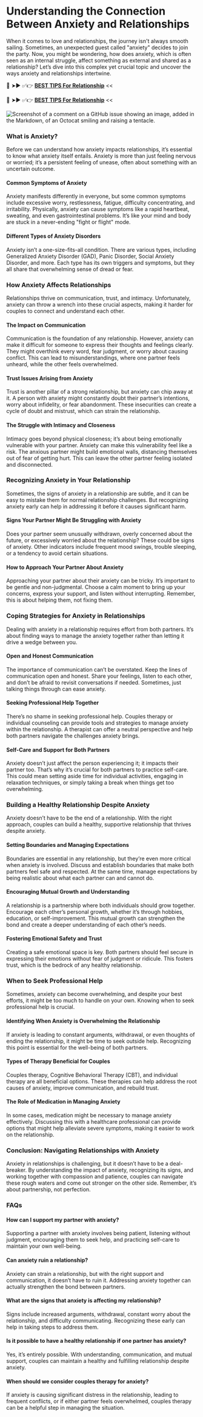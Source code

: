 # **Understanding the Connection Between Anxiety and Relationships**

When it comes to love and relationships, the journey isn't always smooth sailing. Sometimes, an unexpected guest called "anxiety" decides to join the party. Now, you might be wondering, how does anxiety, which is often seen as an internal struggle, affect something as external and shared as a relationship? Let’s dive into this complex yet crucial topic and uncover the ways anxiety and relationships intertwine.


🔴 ➤►  ✅👉 **[BEST TIPS For Relationship](https://22relationship.blogspot.com/)** <<

🔴 ➤►  ✅👉 **[BEST TIPS For Relationship](https://22relationship.blogspot.com/)** <<

![Screenshot of a comment on a GitHub issue showing an image, added in the Markdown, of an Octocat smiling and raising a tentacle.](https://cdn.tinybuddha.com/wp-content/uploads/2023/06/Relationship-anxiety-1.jpg)


### **What is Anxiety?**

Before we can understand how anxiety impacts relationships, it’s essential to know what anxiety itself entails. Anxiety is more than just feeling nervous or worried; it’s a persistent feeling of unease, often about something with an uncertain outcome.

#### **Common Symptoms of Anxiety**

Anxiety manifests differently in everyone, but some common symptoms include excessive worry, restlessness, fatigue, difficulty concentrating, and irritability. Physically, anxiety can cause symptoms like a rapid heartbeat, sweating, and even gastrointestinal problems. It’s like your mind and body are stuck in a never-ending "fight or flight" mode.

#### **Different Types of Anxiety Disorders**

Anxiety isn’t a one-size-fits-all condition. There are various types, including Generalized Anxiety Disorder (GAD), Panic Disorder, Social Anxiety Disorder, and more. Each type has its own triggers and symptoms, but they all share that overwhelming sense of dread or fear.

### **How Anxiety Affects Relationships**

Relationships thrive on communication, trust, and intimacy. Unfortunately, anxiety can throw a wrench into these crucial aspects, making it harder for couples to connect and understand each other.

#### **The Impact on Communication**

Communication is the foundation of any relationship. However, anxiety can make it difficult for someone to express their thoughts and feelings clearly. They might overthink every word, fear judgment, or worry about causing conflict. This can lead to misunderstandings, where one partner feels unheard, while the other feels overwhelmed.

#### **Trust Issues Arising from Anxiety**

Trust is another pillar of a strong relationship, but anxiety can chip away at it. A person with anxiety might constantly doubt their partner’s intentions, worry about infidelity, or fear abandonment. These insecurities can create a cycle of doubt and mistrust, which can strain the relationship.

#### **The Struggle with Intimacy and Closeness**

Intimacy goes beyond physical closeness; it’s about being emotionally vulnerable with your partner. Anxiety can make this vulnerability feel like a risk. The anxious partner might build emotional walls, distancing themselves out of fear of getting hurt. This can leave the other partner feeling isolated and disconnected.

### **Recognizing Anxiety in Your Relationship**

Sometimes, the signs of anxiety in a relationship are subtle, and it can be easy to mistake them for normal relationship challenges. But recognizing anxiety early can help in addressing it before it causes significant harm.

#### **Signs Your Partner Might Be Struggling with Anxiety**

Does your partner seem unusually withdrawn, overly concerned about the future, or excessively worried about the relationship? These could be signs of anxiety. Other indicators include frequent mood swings, trouble sleeping, or a tendency to avoid certain situations.

#### **How to Approach Your Partner About Anxiety**

Approaching your partner about their anxiety can be tricky. It’s important to be gentle and non-judgmental. Choose a calm moment to bring up your concerns, express your support, and listen without interrupting. Remember, this is about helping them, not fixing them.

### **Coping Strategies for Anxiety in Relationships**

Dealing with anxiety in a relationship requires effort from both partners. It’s about finding ways to manage the anxiety together rather than letting it drive a wedge between you.

#### **Open and Honest Communication**

The importance of communication can’t be overstated. Keep the lines of communication open and honest. Share your feelings, listen to each other, and don’t be afraid to revisit conversations if needed. Sometimes, just talking things through can ease anxiety.

#### **Seeking Professional Help Together**

There’s no shame in seeking professional help. Couples therapy or individual counseling can provide tools and strategies to manage anxiety within the relationship. A therapist can offer a neutral perspective and help both partners navigate the challenges anxiety brings.

#### **Self-Care and Support for Both Partners**

Anxiety doesn’t just affect the person experiencing it; it impacts their partner too. That’s why it’s crucial for both partners to practice self-care. This could mean setting aside time for individual activities, engaging in relaxation techniques, or simply taking a break when things get too overwhelming.

### **Building a Healthy Relationship Despite Anxiety**

Anxiety doesn’t have to be the end of a relationship. With the right approach, couples can build a healthy, supportive relationship that thrives despite anxiety.

#### **Setting Boundaries and Managing Expectations**

Boundaries are essential in any relationship, but they’re even more critical when anxiety is involved. Discuss and establish boundaries that make both partners feel safe and respected. At the same time, manage expectations by being realistic about what each partner can and cannot do.

#### **Encouraging Mutual Growth and Understanding**

A relationship is a partnership where both individuals should grow together. Encourage each other’s personal growth, whether it’s through hobbies, education, or self-improvement. This mutual growth can strengthen the bond and create a deeper understanding of each other’s needs.

#### **Fostering Emotional Safety and Trust**

Creating a safe emotional space is key. Both partners should feel secure in expressing their emotions without fear of judgment or ridicule. This fosters trust, which is the bedrock of any healthy relationship.

### **When to Seek Professional Help**

Sometimes, anxiety can become overwhelming, and despite your best efforts, it might be too much to handle on your own. Knowing when to seek professional help is crucial.

#### **Identifying When Anxiety is Overwhelming the Relationship**

If anxiety is leading to constant arguments, withdrawal, or even thoughts of ending the relationship, it might be time to seek outside help. Recognizing this point is essential for the well-being of both partners.

#### **Types of Therapy Beneficial for Couples**

Couples therapy, Cognitive Behavioral Therapy (CBT), and individual therapy are all beneficial options. These therapies can help address the root causes of anxiety, improve communication, and rebuild trust.

#### **The Role of Medication in Managing Anxiety**

In some cases, medication might be necessary to manage anxiety effectively. Discussing this with a healthcare professional can provide options that might help alleviate severe symptoms, making it easier to work on the relationship.

### **Conclusion: Navigating Relationships with Anxiety**

Anxiety in relationships is challenging, but it doesn’t have to be a deal-breaker. By understanding the impact of anxiety, recognizing its signs, and working together with compassion and patience, couples can navigate these rough waters and come out stronger on the other side. Remember, it’s about partnership, not perfection.

### **FAQs**

#### **How can I support my partner with anxiety?**
Supporting a partner with anxiety involves being patient, listening without judgment, encouraging them to seek help, and practicing self-care to maintain your own well-being.

#### **Can anxiety ruin a relationship?**
Anxiety can strain a relationship, but with the right support and communication, it doesn’t have to ruin it. Addressing anxiety together can actually strengthen the bond between partners.

#### **What are the signs that anxiety is affecting my relationship?**
Signs include increased arguments, withdrawal, constant worry about the relationship, and difficulty communicating. Recognizing these early can help in taking steps to address them.

#### **Is it possible to have a healthy relationship if one partner has anxiety?**
Yes, it’s entirely possible. With understanding, communication, and mutual support, couples can maintain a healthy and fulfilling relationship despite anxiety.

#### **When should we consider couples therapy for anxiety?**
If anxiety is causing significant distress in the relationship, leading to frequent conflicts, or if either partner feels overwhelmed, couples therapy can be a helpful step in managing the situation.
